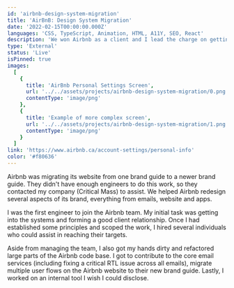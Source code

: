 ```yaml
---
id: 'airbnb-design-system-migration'
title: 'AirBnB: Design System Migration'
date: '2022-02-15T00:00:00.000Z'
languages: 'CSS, TypeScript, Animation, HTML, A11Y, SEO, React'
description: 'We won Airbnb as a client and I lead the charge on getting our engineers into their systems. I gained a ton of experience in client relations as well as working in an extremely large codebase.'
type: 'External'
status: 'Live'
isPinned: true
images:
  [
    {
      title: 'AirBnb Personal Settings Screen',
      url: '../../assets/projects/airbnb-design-system-migration/0.png',
      contentType: 'image/png'
    },
    {
      title: 'Example of more complex screen',
      url: '../../assets/projects/airbnb-design-system-migration/1.png',
      contentType: 'image/png'
    }
  ]
link: 'https://www.airbnb.ca/account-settings/personal-info'
color: '#f80636'
---
```


Airbnb was migrating its website from one brand guide to a newer brand guide. They didn't have enough engineers to do this work, so they contacted my company (Critical Mass) to assist. We helped Airbnb redesign several aspects of its brand, everything from emails, website and apps.

I was the first engineer to join the Airbnb team. My initial task was getting into the systems and forming a good client relationship. Once I had established some principles and scoped the work, I hired several individuals who could assist in reaching their targets.

Aside from managing the team, I also got my hands dirty and refactored large parts of the Airbnb code base. I got to contribute to the core email services (including fixing a critical RTL issue across all emails), migrate multiple user flows on the Airbnb website to their new brand guide. Lastly, I worked on an internal tool I wish I could disclose.
